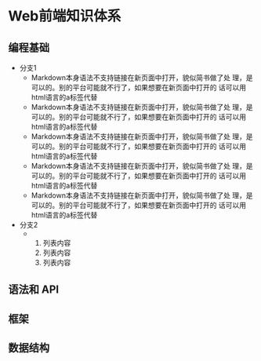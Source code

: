 # Web前端知识体系

## 编程基础
- 分支1
  - Markdown本身语法不支持链接在新页面中打开，貌似简书做了处
  理，是可以的。别的平台可能就不行了，如果想要在新页面中打开的
  话可以用html语言的a标签代替
  - Markdown本身语法不支持链接在新页面中打开，貌似简书做了处
  理，是可以的。别的平台可能就不行了，如果想要在新页面中打开的
  话可以用html语言的a标签代替
  - Markdown本身语法不支持链接在新页面中打开，貌似简书做了处
  理，是可以的。别的平台可能就不行了，如果想要在新页面中打开的
  话可以用html语言的a标签代替
  - Markdown本身语法不支持链接在新页面中打开，貌似简书做了处
  理，是可以的。别的平台可能就不行了，如果想要在新页面中打开的
  话可以用html语言的a标签代替
  - Markdown本身语法不支持链接在新页面中打开，貌似简书做了处
  理，是可以的。别的平台可能就不行了，如果想要在新页面中打开的
  话可以用html语言的a标签代替
- 分支2
  - 1. 列表内容
    2. 列表内容
    3. 列表内容

## 语法和 API

## 框架

## 数据结构